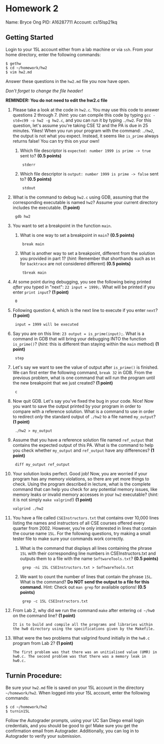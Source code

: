 # Homework 2

Name: Bryce Ong
PID: A16287711
Account: cs15lsp21kq

## Getting Started

Login to your 15L account either from a lab machine or via `ssh`. From your
home directory, enter the following commands:

```
$ gethw
$ cd ~/homework/hw2
$ vim hw2.md
```

Answer these questions in the `hw2.md` file you now have open.

_Don't forget to change the file header!_

**REMINDER: You do not need to edit the hw2.c file**

1. Please take a look at the code in `hw2.c`. You may use this code to
answer questions 2 through 7. (_hint:_ you can compile this code by typing
`gcc -std=c99 -o hw2 -g hw2.c`, and you can run it by typing `./hw2`. For this
question, let's assume you're taking CSE 12 and the PA is due in 25 minutes.
Yikes! When you run your program with the command: `./hw2`, the output is not
what you expect. Instead, it seems like `is_prime` always returns false! You can
try this on your own!

    1. Which file descriptor is `expected: number 1999 is prime -> true` sent to? **(0.5 points)**

            stderr

    2. Which file descriptor is `output: number 1999 is prime -> false` sent to? **(0.5 points)**

            stdout

2. What is the command to debug `hw2.c` using GDB, assuming that the
corresponding executable is named `hw2`? Assume your current directory includes
the executable. **(1 point)**

        gdb hw2

3. You want to set a breakpoint in the function `main`.

    1. What is one way to set a breakpoint in `main`? **(0.5 points)**

            break main

    2. What is another way to set a breakpoint, different from the solution you
    provided in part 1? (_hint:_ Remember that shorthands such as `bt` for 
    `backtrace` are not considered different) **(0.5 points)**

            tbreak main

4. At some point during debugging, you see the following being printed *after*
you typed in "next": `22 input = 1999;`. What will be printed if you enter
`print input`? **(1 point)**

        0

5. Following question 4, which is the next line to execute if you enter `next`? 
**(1 point)**

        input = 1999 will be executed

6. Say you are on this line: `23 output = is_prime(input);`. What is a command
in GDB that will bring your debugging INTO the function `is_prime()`? (_hint:_
this is different than staying within the `main` method) **(1 point)**

        step

7. Let's say we want to see the value of output after `is_prime()` is finished. 
We can first enter the following command, `break 32` in GDB. From the previous 
problem, what is one command that will run the program until the new breakpoint
that we just created? **(1 point)**

        c

8. Now quit GDB. Let's say you've fixed the bug in your code. Nice! Now you
want to save the output printed by your program in order to compare with a
reference solution. What is a command to use in order to redirect *only* the
standard output of `./hw2` to a file named `my_output`? **(1 point)**

        ./hw2 > my_output

9. Assume that you have a reference solution file named `ref_output` that
contains the expected output of this PA. What is the command to help you check
whether `my_output` and `ref_output` have any differences? **(1 point)**

        diff my_output ref_output

10. Your solution looks perfect. Good job! Now, you are worried if your program
has any memory violations, so there are yet more things to check. Using the
program described in lecture, what is the complete command that can help you
check for any potential memory issues, like memory leaks or invalid memory
accesses in your `hw2` executable? (_hint:_ it is not simply  `make valgrind`!) 
**(1 point)**

        valgrind ./hw2

11. You have a file called `CSEInstructors.txt` that contains over 10,000 lines
listing the names and instructors of all CSE courses offered every quarter
from 2002. However, you’re only interested in lines that contain the course name
`15L`. For the following questions, try making a small tester file to make
sure your commands work correctly.

    1. What is the command that displays all lines containing the phrase 
    `15L` with their corresponding line numbers in CSEInstructors.txt and outputs 
    them to a file with the name `SoftwareTools.txt`? **(0.5 points)**

            grep -ni 15L CSEInstructors.txt > SoftwareTools.txt
 
    2. We want to count the number of lines that contain the phrase `15L`.
    What is the command? **Do NOT send the output to a file for this command.**
    Hint: Check out `man grep` for  available options! **(0.5 points)**
            
            grep -c 15L CSEInstructors.txt

12. From Lab 2, why did we run the command `make` after entering `cd ~/hw0` on the 
command line? **(1 point)**

        It is to build and compile all the programs and libraries within the hw0 directory using the specifications given by the Makefile.

13. What were the two problems that valgrind found initially in the `hw0.c` 
program from Lab 2? **(1 point)**

        The first problem was that there was an unitialised value (UMR) in hw0.c. The second problem was that there was a memory leak in hw0.c.

## Turnin Procedure:
Be sure your `hw2.md` file is saved on your 15L account in the directory
`~/homework/hw2`. When logged into your 15L account, enter the following
commands:
```
$ cd ~/homework/hw2
$ turnin15L
```
Follow the Autograder prompts, using your UC San Diego email login credentials,
and you should be good to go! Make sure you get the confirmation email from
Autograder. Additionally, you can log in to Autograder to verify your submission.
